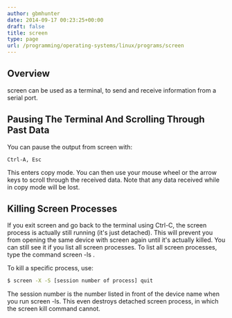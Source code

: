 ```yaml
---
author: gbmhunter
date: 2014-09-17 00:23:25+00:00
draft: false
title: screen
type: page
url: /programming/operating-systems/linux/programs/screen
---
```


## Overview

screen can be used as a terminal, to send and receive information from a serial port.

## Pausing The Terminal And Scrolling Through Past Data

You can pause the output from screen with:

```
Ctrl-A, Esc 
```

This enters copy mode. You can then use your mouse wheel or the arrow keys to scroll through the received data. Note that any data received while in copy mode will be lost.

## Killing Screen Processes

If you exit screen and go back to the terminal using Ctrl-C, the screen process is actually still running (it's just detached). This will prevent you from opening the same device with screen again until it's actually killed. You can still see it if you list all screen processes. To list all screen processes, type the command screen -ls .

To kill a specific process, use:

```sh
$ screen -X -S [session number of process] quit
```

The session number is the number listed in front of the device name when you run screen -ls. This even destroys detached screen process, in which the screen kill command cannot.
